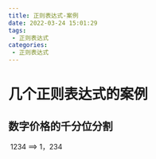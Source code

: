 ```yaml
---
title: 正则表达式-案例
date: 2022-03-24 15:01:29
tags:
 - 正则表达式
categories:
 - 正则表达式
---
```


#  几个正则表达式的案例

## 数字价格的千分位分割

​		1234 ==> 1，234

```

```

